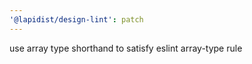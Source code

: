 ```yaml
---
'@lapidist/design-lint': patch
---
```


use array type shorthand to satisfy eslint array-type rule

